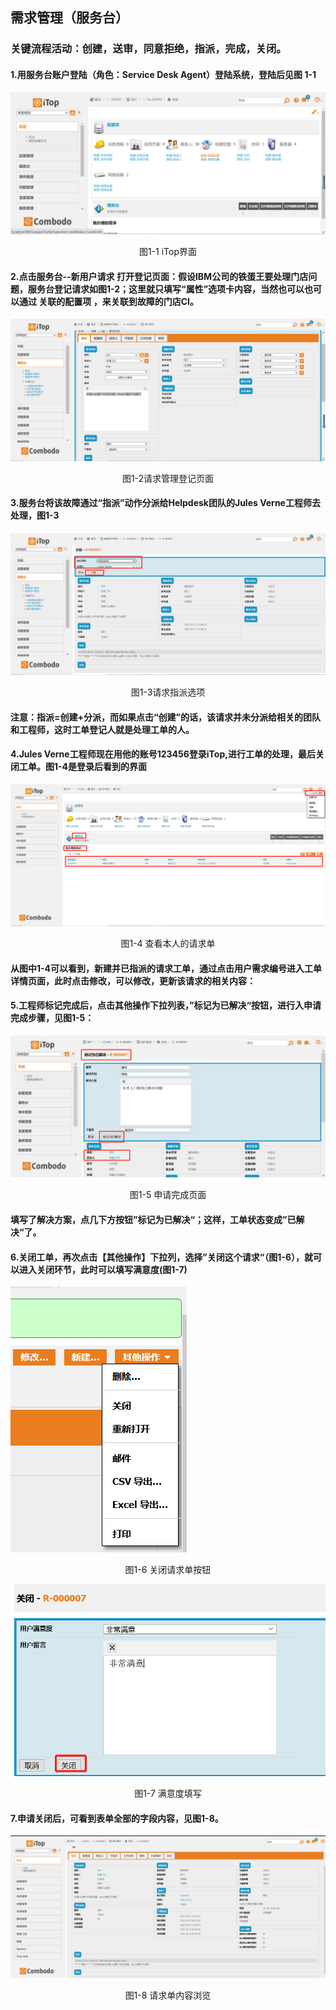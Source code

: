 ## 需求管理（服务台）

### 关键流程活动：创建，送审，同意拒绝，指派，完成，关闭。

#### 1.用服务台账户登陆（角色：Service Desk Agent）登陆系统，登陆后见图 1-1

![RequestManagement1](..\assets\RequestManagement1.jpg)

<center>图1-1 iTop界面</center>

#### 2.点击服务台--新用户请求 打开登记页面：假设IBM公司的铁蛋王要处理门店问题，服务台登记请求如图1-2；这里就只填写“属性”选项卡内容，当然也可以也可以通过 关联的配置项 ，来关联到故障的门店CI。

![xqgl](..\assets\xqgl.jpg)

<center>图1-2请求管理登记页面</center>

#### 3.服务台将该故障通过“指派”动作分派给Helpdesk团队的Jules Verne工程师去处理，图1-3

![xqgl2](..\assets\xqgl2.jpg)

<center>图1-3请求指派选项</center>

#### 注意：指派=创建+分派，而如果点击“创建”的话，该请求并未分派给相关的团队和工程师，这时工单登记人就是处理工单的人。

#### 4.Jules Verne工程师现在用他的账号123456登录iTop,进行工单的处理，最后关闭工单。图1-4是登录后看到的界面

![xqgl3](..\assets\xqgl3.jpg)

<center>图1-4 查看本人的请求单</center>

####        从图中1-4可以看到，新建并已指派的请求工单，通过点击用户需求编号进入工单详情页面，此时点击修改，可以修改，更新该请求的相关内容：

#### 5.工程师标记完成后，点击其他操作下拉列表，”标记为已解决“按钮，进行入申请完成步骤，见图1-5：

![xqgl4](..\assets\xqgl4.png)

<center>图1-5 申请完成页面</center>

#### 填写了解决方案，点几下方按钮”标记为已解决“；这样，工单状态变成”已解决“了。

#### 6.关闭工单，再次点击【其他操作】下拉列，选择”关闭这个请求“（图1-6），就可以进入关闭环节，此时可以填写满意度(图1-7)

![xqgl5](..\assets\xqgl5.jpg)

<center>图1-6 关闭请求单按钮</center>

![xqgl6](..\assets\xqgl6.jpg)

<center>图1-7 满意度填写</center>

#### 7.申请关闭后，可看到表单全部的字段内容，见图1-8。

![xqgl7](..\assets\xqgl7.jpg)

<center>图1-8 请求单内容浏览</center>

